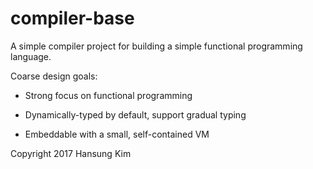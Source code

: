 compiler-base
=============

A simple compiler project for building a simple functional programming language.

Coarse design goals:

* Strong focus on functional programming

* Dynamically-typed by default, support gradual typing

* Embeddable with a small, self-contained VM

Copyright 2017 Hansung Kim
